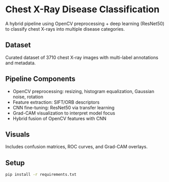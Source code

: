 # Chest X-Ray Disease Classification

A hybrid pipeline using OpenCV preprocessing + deep learning (ResNet50) to classify chest X-rays into multiple disease categories.

## Dataset
Curated dataset of 3710 chest X-ray images with multi-label annotations and metadata.

## Pipeline Components
- OpenCV preprocessing: resizing, histogram equalization, Gaussian noise, rotation
- Feature extraction: SIFT/ORB descriptors
- CNN fine-tuning: ResNet50 via transfer learning
- Grad-CAM visualization to interpret model focus
- Hybrid fusion of OpenCV features with CNN

## Visuals
Includes confusion matrices, ROC curves, and Grad-CAM overlays.

## Setup
```bash
pip install -r requirements.txt
